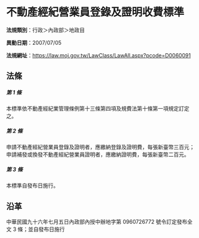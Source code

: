 # 不動產經紀營業員登錄及證明收費標準



**法規類別**：行政＞內政部＞地政目

**異動日期**：2007/07/05  

**法規網址**：https://law.moj.gov.tw/LawClass/LawAll.aspx?pcode=D0060091



## 法條
##### 第 1 條
本標準依不動產經紀業管理條例第十三條第四項及規費法第十條第一項規定訂定之。

##### 第 2 條
申請不動產經紀營業員登錄及證明者，應繳納登錄及證明費，每張新臺幣三百元；申請補發或換發不動產經紀營業員證明者，應繳納證明費，每張新臺幣二百元。

##### 第 3 條
本標準自發布日施行。

## 沿革
中華民國九十六年七月五日內政部內授中辦地字第 0960726772 號令訂定發布全文 3  條；並自發布日施行
